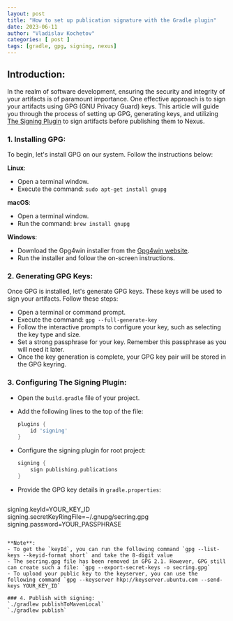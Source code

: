 ```yaml
---
layout: post
title: "How to set up publication signature with the Gradle plugin"
date: 2023-06-11
author: "Vladislav Kochetov"
categories: [ post ]
tags: [gradle, gpg, signing, nexus]
---
```


## Introduction:
In the realm of software development, ensuring the security and integrity of your artifacts is of paramount importance. One effective approach is to sign your artifacts using GPG (GNU Privacy Guard) keys. This article will guide you through the process of setting up GPG, generating keys, and utilizing [The Signing Plugin](https://docs.gradle.org/current/userguide/signing_plugin.html) to sign artifacts before publishing them to Nexus.

### 1. Installing GPG:
To begin, let's install GPG on our system. Follow the instructions below:

**Linux**:
- Open a terminal window.
- Execute the command: `sudo apt-get install gnupg`

**macOS**:
- Open a terminal window.
- Run the command: `brew install gnupg`

**Windows**:
- Download the Gpg4win installer from the [Gpg4win website](https://gpg4win.org/).
- Run the installer and follow the on-screen instructions.

### 2. Generating GPG Keys:
Once GPG is installed, let's generate GPG keys. These keys will be used to sign your artifacts. Follow these steps:

- Open a terminal or command prompt.
- Execute the command: `gpg --full-generate-key`
- Follow the interactive prompts to configure your key, such as selecting the key type and size.
- Set a strong passphrase for your key. Remember this passphrase as you will need it later.
- Once the key generation is complete, your GPG key pair will be stored in the GPG keyring.

### 3. Configuring The Signing Plugin:

- Open the `build.gradle` file of your project.
- Add the following lines to the top of the file:

   ```groovy
   plugins {
       id 'signing'
   }
   ```

- Configure the signing plugin for root project:

   ```groovy
   signing {
       sign publishing.publications
   }
   ```

- Provide the GPG key details in `gradle.properties`:

   ```groovy
signing.keyId=YOUR_KEY_ID
signing.secretKeyRingFile=~/.gnupg/secring.gpg
signing.password=YOUR_PASSPHRASE
   ```

**Note**:
- To get the `keyId`, you can run the following command `gpg --list-keys --keyid-format short` and take the 8-digit value
- The secring.gpg file has been removed in GPG 2.1. However, GPG still can create such a file: `gpg --export-secret-keys -o secring.gpg`
- To upload your public key to the keyserver, you can use the following command `gpg --keyserver hkp://keyserver.ubuntu.com --send-keys YOUR_KEY_ID`

### 4. Publish with signing:
`./gradlew publishToMavenLocal`
`./gradlew publish`